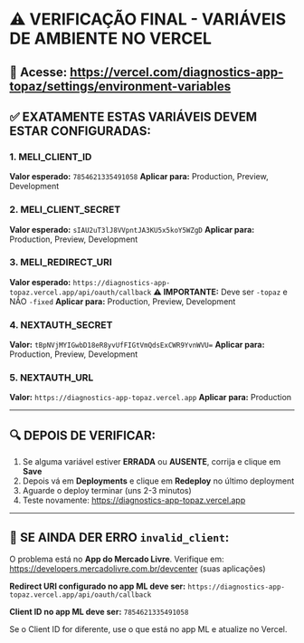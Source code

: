 # ⚠️ VERIFICAÇÃO FINAL - VARIÁVEIS DE AMBIENTE NO VERCEL

## 🎯 Acesse: https://vercel.com/diagnostics-app-topaz/settings/environment-variables

## ✅ EXATAMENTE ESTAS VARIÁVEIS DEVEM ESTAR CONFIGURADAS:

### 1. MELI_CLIENT_ID
**Valor esperado:** `7854621335491058`
**Aplicar para:** Production, Preview, Development

### 2. MELI_CLIENT_SECRET  
**Valor esperado:** `sIAU2uT3lJ8VVpntJA3KU5x5koY5WZgD`
**Aplicar para:** Production, Preview, Development

### 3. MELI_REDIRECT_URI
**Valor esperado:** `https://diagnostics-app-topaz.vercel.app/api/oauth/callback`
**⚠️ IMPORTANTE:** Deve ser `-topaz` e NÃO `-fixed`
**Aplicar para:** Production, Preview, Development

### 4. NEXTAUTH_SECRET
**Valor:** `tBpNVjMYIGwbD18eR8yvUfFIGtVmQdsExCWR9YvnWVU=`
**Aplicar para:** Production, Preview, Development

### 5. NEXTAUTH_URL
**Valor:** `https://diagnostics-app-topaz.vercel.app`
**Aplicar para:** Production

---

## 🔍 DEPOIS DE VERIFICAR:

1. Se alguma variável estiver **ERRADA** ou **AUSENTE**, corrija e clique em **Save**
2. Depois vá em **Deployments** e clique em **Redeploy** no último deployment
3. Aguarde o deploy terminar (uns 2-3 minutos)
4. Teste novamente: https://diagnostics-app-topaz.vercel.app

---

## 🚨 SE AINDA DER ERRO `invalid_client`:

O problema está no **App do Mercado Livre**. Verifique em:
https://developers.mercadolivre.com.br/devcenter (suas aplicações)

**Redirect URI configurado no app ML deve ser:**
`https://diagnostics-app-topaz.vercel.app/api/oauth/callback`

**Client ID no app ML deve ser:**
`7854621335491058`

Se o Client ID for diferente, use o que está no app ML e atualize no Vercel.

